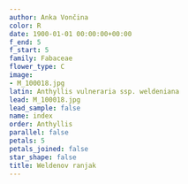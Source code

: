 ```yaml
---
author: Anka Vončina
color: R
date: 1900-01-01 00:00:00+00:00
f_end: 5
f_start: 5
family: Fabaceae
flower_type: C
image:
- M_100018.jpg
latin: Anthyllis vulneraria ssp. weldeniana
lead: M_100018.jpg
lead_sample: false
name: index
order: Anthyllis
parallel: false
petals: 5
petals_joined: false
star_shape: false
title: Weldenov ranjak
---
```


